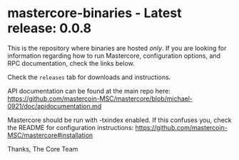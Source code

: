 mastercore-binaries - Latest release: 0.0.8
===================

This is the repository where binaries are hosted *only*. If you are looking for information regarding how to run Mastercore, configuration options, and RPC documentation, check the links below.

Check the `releases` tab for downloads and instructions.

API documentation can be found at the main repo here: https://github.com/mastercoin-MSC/mastercore/blob/michael-0921/doc/apidocumentation.md

Mastercore should be run with -txindex enabled. If this confuses you, check the README for configuration instructions: https://github.com/mastercoin-MSC/mastercore#installation

Thanks,
The Core Team

